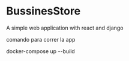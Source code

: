 # BussinesStore
A simple web application with react and django


comando para correr la app

docker-compose up --build
